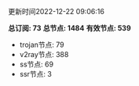 更新时间2022-12-22 09:06:16

**总订阅: 73**
**总节点: 1484**
**有效节点: 539**
- trojan节点: 79
- v2ray节点: 388
- ss节点: 69
- ssr节点: 3

